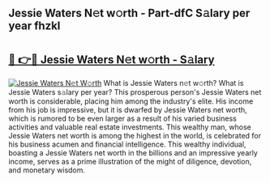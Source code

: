 ## Jessie Waters N𝚎t w𝚘rth - Part-dfC S𝚊lary per year fhzkI

# <h2><a href="http://gc0akc.nevu.top/?p=Jessie+Waters">🔗 👉🔴 Jessie Waters N𝚎t w𝚘rth - S𝚊lary</a></h2>

[![Jessie Waters N𝚎t W𝚘rth](https://i.imgur.com/Oavwk0R.jpeg)](http://gc0akc.nevu.top/?p=Jessie+Waters)
What is Jessie Waters n𝚎t w𝚘rth? What is Jessie Waters s𝚊lary per year?
This prosperous person's Jessie Waters net worth is considerable, placing him among the industry's elite. His income from his job is impressive, but it is dwarfed by Jessie Waters net worth, which is rumored to be even larger as a result of his varied business activities and valuable real estate investments. This wealthy man, whose Jessie Waters net worth is among the highest in the world, is celebrated for his business acumen and financial intelligence. This wealthy individual, boasting a Jessie Waters net worth in the billions and an impressive yearly income, serves as a prime illustration of the might of diligence, devotion, and monetary wisdom.
